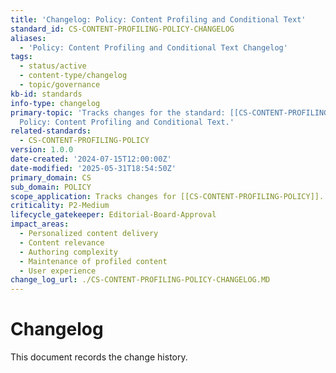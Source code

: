 ```yaml
---
title: 'Changelog: Policy: Content Profiling and Conditional Text'
standard_id: CS-CONTENT-PROFILING-POLICY-CHANGELOG
aliases:
  - 'Policy: Content Profiling and Conditional Text Changelog'
tags:
  - status/active
  - content-type/changelog
  - topic/governance
kb-id: standards
info-type: changelog
primary-topic: 'Tracks changes for the standard: [[CS-CONTENT-PROFILING-POLICY]] -
  Policy: Content Profiling and Conditional Text.'
related-standards:
  - CS-CONTENT-PROFILING-POLICY
version: 1.0.0
date-created: '2024-07-15T12:00:00Z'
date-modified: '2025-05-31T18:54:50Z'
primary_domain: CS
sub_domain: POLICY
scope_application: Tracks changes for [[CS-CONTENT-PROFILING-POLICY]].
criticality: P2-Medium
lifecycle_gatekeeper: Editorial-Board-Approval
impact_areas:
  - Personalized content delivery
  - Content relevance
  - Authoring complexity
  - Maintenance of profiled content
  - User experience
change_log_url: ./CS-CONTENT-PROFILING-POLICY-CHANGELOG.MD
---
```


# Changelog

This document records the change history.
